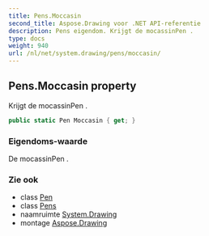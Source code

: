 ```yaml
---
title: Pens.Moccasin
second_title: Aspose.Drawing voor .NET API-referentie
description: Pens eigendom. Krijgt de mocassinPen .
type: docs
weight: 940
url: /nl/net/system.drawing/pens/moccasin/
---
```

## Pens.Moccasin property

Krijgt de mocassinPen .

```csharp
public static Pen Moccasin { get; }
```

### Eigendoms-waarde

De mocassinPen .

### Zie ook

* class [Pen](../../pen/)
* class [Pens](../)
* naamruimte [System.Drawing](../../pens/)
* montage [Aspose.Drawing](../../../)


